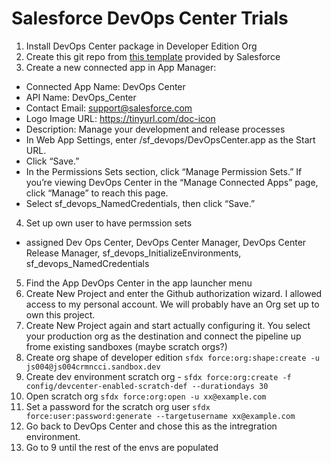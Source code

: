 # Salesforce DevOps Center Trials

1) Install DevOps Center package in Developer Edition Org
2) Create this git repo from [this template](https://github.com/forcedotcom/dx-empty) provided by Salesforce
3) Create a new connected app in App Manager:
  - Connected App Name: DevOps Center
  - API Name: DevOps_Center
  - Contact Email: support@salesforce.com
  - Logo Image URL: https://tinyurl.com/doc-icon
  - Description: Manage your development and release processes
  - In Web App Settings, enter /sf_devops/DevOpsCenter.app as the Start URL.
  - Click “Save.”
  - In the Permissions Sets section, click “Manage Permission Sets.” If you’re viewing DevOps Center in the “Manage Connected Apps” page, click “Manage” to reach this page.
  - Select sf_devops_NamedCredentials, then click “Save.”
4) Set up own user to have permssion sets
  - assigned Dev Ops Center, DevOps Center Manager, DevOps Center Release Manager, sf_devops_InitializeEnvironments, sf_devops_NamedCredentials
5) Find the App DevOps Center in the app launcher menu
6) Create New Project and enter the Github authorization wizard. I allowed access to my personal account. We will probably have an Org set up to own this project.
7) Create New Project again and start actually configuring it. You select your production org as the destination and connect the pipeline up frome existing sandboxes (maybe scratch orgs?)
8) Create org shape of developer edition `sfdx force:org:shape:create -u js004@js004crmncci.sandbox.dev`
9) Create dev environment scratch org - `sfdx force:org:create -f config/devcenter-enabled-scratch-def --durationdays 30`
10) Open scratch org `sfdx force:org:open -u xx@example.com`
11) Set a password for the scratch org user `sfdx force:user:password:generate --targetusername xx@example.com`
12) Go back to DevOps Center and chose this as the intregration environment.
13) Go to 9 until the rest of the envs are populated

